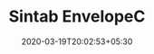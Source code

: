 ---
title: "Sintab EnvelopeC"
image: /images/graphic-designs/Envelope-SINTAB.jpg
tags: ["graphics"]

date: 2020-03-19T20:02:53+05:30
draft: false
---